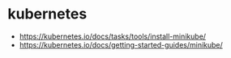 # kubernetes

* https://kubernetes.io/docs/tasks/tools/install-minikube/
* https://kubernetes.io/docs/getting-started-guides/minikube/